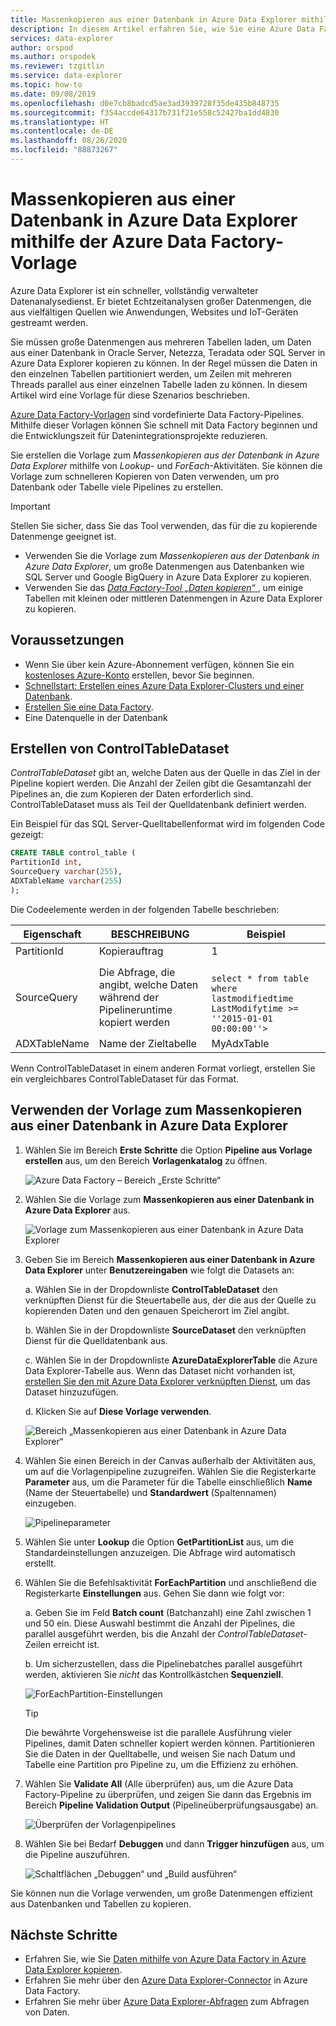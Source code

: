 ```yaml
---
title: Massenkopieren aus einer Datenbank in Azure Data Explorer mithilfe der Azure Data Factory-Vorlage
description: In diesem Artikel erfahren Sie, wie Sie eine Azure Data Factory-Vorlage zum Massenkopieren aus einer Datenbank in Azure Data Explorer verwenden.
services: data-explorer
author: orspod
ms.author: orspodek
ms.reviewer: tzgitlin
ms.service: data-explorer
ms.topic: how-to
ms.date: 09/08/2019
ms.openlocfilehash: d0e7cb8badcd5ae3ad3939728f35de435b848735
ms.sourcegitcommit: f354accde64317b731f21e558c52427ba1dd4830
ms.translationtype: HT
ms.contentlocale: de-DE
ms.lasthandoff: 08/26/2020
ms.locfileid: "88873267"
---
```

# <a name="copy-in-bulk-from-a-database-to-azure-data-explorer-by-using-the-azure-data-factory-template"></a>Massenkopieren aus einer Datenbank in Azure Data Explorer mithilfe der Azure Data Factory-Vorlage 

Azure Data Explorer ist ein schneller, vollständig verwalteter Datenanalysedienst. Er bietet Echtzeitanalysen großer Datenmengen, die aus vielfältigen Quellen wie Anwendungen, Websites und IoT-Geräten gestreamt werden. 

Sie müssen große Datenmengen aus mehreren Tabellen laden, um Daten aus einer Datenbank in Oracle Server, Netezza, Teradata oder SQL Server in Azure Data Explorer kopieren zu können. In der Regel müssen die Daten in den einzelnen Tabellen partitioniert werden, um Zeilen mit mehreren Threads parallel aus einer einzelnen Tabelle laden zu können. In diesem Artikel wird eine Vorlage für diese Szenarios beschrieben.

[Azure Data Factory-Vorlagen](/azure/data-factory/solution-templates-introduction) sind vordefinierte Data Factory-Pipelines. Mithilfe dieser Vorlagen können Sie schnell mit Data Factory beginnen und die Entwicklungszeit für Datenintegrationsprojekte reduzieren. 

Sie erstellen die Vorlage zum *Massenkopieren aus der Datenbank in Azure Data Explorer* mithilfe von *Lookup*- und *ForEach*-Aktivitäten. Sie können die Vorlage zum schnelleren Kopieren von Daten verwenden, um pro Datenbank oder Tabelle viele Pipelines zu erstellen. 

> [!IMPORTANT]
> Stellen Sie sicher, dass Sie das Tool verwenden, das für die zu kopierende Datenmenge geeignet ist.
> * Verwenden Sie die Vorlage zum *Massenkopieren aus der Datenbank in Azure Data Explorer*, um große Datenmengen aus Datenbanken wie SQL Server und Google BigQuery in Azure Data Explorer zu kopieren. 
> * Verwenden Sie das [*Data Factory-Tool „Daten kopieren“* ](data-factory-load-data.md), um einige Tabellen mit kleinen oder mittleren Datenmengen in Azure Data Explorer zu kopieren. 

## <a name="prerequisites"></a>Voraussetzungen

* Wenn Sie über kein Azure-Abonnement verfügen, können Sie ein [kostenloses Azure-Konto](https://azure.microsoft.com/free/) erstellen, bevor Sie beginnen.
* [Schnellstart: Erstellen eines Azure Data Explorer-Clusters und einer Datenbank](create-cluster-database-portal.md).
* [Erstellen Sie eine Data Factory](data-factory-load-data.md#create-a-data-factory).
* Eine Datenquelle in der Datenbank

## <a name="create-controltabledataset"></a>Erstellen von ControlTableDataset

*ControlTableDataset* gibt an, welche Daten aus der Quelle in das Ziel in der Pipeline kopiert werden. Die Anzahl der Zeilen gibt die Gesamtanzahl der Pipelines an, die zum Kopieren der Daten erforderlich sind. ControlTableDataset muss als Teil der Quelldatenbank definiert werden.

Ein Beispiel für das SQL Server-Quelltabellenformat wird im folgenden Code gezeigt:
    
```sql   
CREATE TABLE control_table (
PartitionId int,
SourceQuery varchar(255),
ADXTableName varchar(255)
);
```

Die Codeelemente werden in der folgenden Tabelle beschrieben:

|Eigenschaft  |BESCHREIBUNG  | Beispiel
|---------|---------| ---------|
|PartitionId   |  Kopierauftrag | 1  |  
|SourceQuery   |  Die Abfrage, die angibt, welche Daten während der Pipelineruntime kopiert werden | <br>`select * from table where lastmodifiedtime  LastModifytime >= ''2015-01-01 00:00:00''>` </br>    
|ADXTableName  |  Name der Zieltabelle | MyAdxTable       |  

Wenn ControlTableDataset in einem anderen Format vorliegt, erstellen Sie ein vergleichbares ControlTableDataset für das Format.

## <a name="use-the-bulk-copy-from-database-to-azure-data-explorer-template"></a>Verwenden der Vorlage zum Massenkopieren aus einer Datenbank in Azure Data Explorer

1. Wählen Sie im Bereich **Erste Schritte** die Option **Pipeline aus Vorlage erstellen** aus, um den Bereich **Vorlagenkatalog** zu öffnen.

    ![Azure Data Factory – Bereich „Erste Schritte“](media/data-factory-template/adf-get-started.png)

1. Wählen Sie die Vorlage zum **Massenkopieren aus einer Datenbank in Azure Data Explorer** aus.
 
    ![Vorlage zum Massenkopieren aus einer Datenbank in Azure Data Explorer](media/data-factory-template/pipeline-from-template.png)

1.  Geben Sie im Bereich **Massenkopieren aus einer Datenbank in Azure Data Explorer** unter **Benutzereingaben** wie folgt die Datasets an: 

    a. Wählen Sie in der Dropdownliste **ControlTableDataset** den verknüpften Dienst für die Steuertabelle aus, der die aus der Quelle zu kopierenden Daten und den genauen Speicherort im Ziel angibt. 

    b. Wählen Sie in der Dropdownliste **SourceDataset** den verknüpften Dienst für die Quelldatenbank aus. 

    c. Wählen Sie in der Dropdownliste **AzureDataExplorerTable** die Azure Data Explorer-Tabelle aus. Wenn das Dataset nicht vorhanden ist, [erstellen Sie den mit Azure Data Explorer verknüpften Dienst](data-factory-load-data.md#create-the-azure-data-explorer-linked-service), um das Dataset hinzuzufügen.

    d. Klicken Sie auf **Diese Vorlage verwenden**.

    ![Bereich „Massenkopieren aus einer Datenbank in Azure Data Explorer“](media/data-factory-template/configure-bulk-copy-adx-template.png)

1. Wählen Sie einen Bereich in der Canvas außerhalb der Aktivitäten aus, um auf die Vorlagenpipeline zuzugreifen. Wählen Sie die Registerkarte **Parameter** aus, um die Parameter für die Tabelle einschließlich **Name** (Name der Steuertabelle) und **Standardwert** (Spaltennamen) einzugeben.

    ![Pipelineparameter](media/data-factory-template/pipeline-parameters.png)

1.  Wählen Sie unter **Lookup** die Option **GetPartitionList** aus, um die Standardeinstellungen anzuzeigen. Die Abfrage wird automatisch erstellt.
1.  Wählen Sie die Befehlsaktivität **ForEachPartition** und anschließend die Registerkarte **Einstellungen** aus. Gehen Sie dann wie folgt vor:

    a. Geben Sie im Feld **Batch count** (Batchanzahl) eine Zahl zwischen 1 und 50 ein. Diese Auswahl bestimmt die Anzahl der Pipelines, die parallel ausgeführt werden, bis die Anzahl der *ControlTableDataset*-Zeilen erreicht ist. 

    b. Um sicherzustellen, dass die Pipelinebatches parallel ausgeführt werden, aktivieren Sie *nicht* das Kontrollkästchen **Sequenziell**.

    ![ForEachPartition-Einstellungen](media/data-factory-template/foreach-partition-settings.png)

    > [!TIP]
    > Die bewährte Vorgehensweise ist die parallele Ausführung vieler Pipelines, damit Daten schneller kopiert werden können. Partitionieren Sie die Daten in der Quelltabelle, und weisen Sie nach Datum und Tabelle eine Partition pro Pipeline zu, um die Effizienz zu erhöhen.

1. Wählen Sie **Validate All** (Alle überprüfen) aus, um die Azure Data Factory-Pipeline zu überprüfen, und zeigen Sie dann das Ergebnis im Bereich **Pipeline Validation Output** (Pipelineüberprüfungsausgabe) an.

    ![Überprüfen der Vorlagenpipelines](media/data-factory-template/validate-template-pipelines.png)

1. Wählen Sie bei Bedarf **Debuggen** und dann **Trigger hinzufügen** aus, um die Pipeline auszuführen.

    ![Schaltflächen „Debuggen“ und „Build ausführen“](media/data-factory-template/trigger-run-of-pipeline.png)    

Sie können nun die Vorlage verwenden, um große Datenmengen effizient aus Datenbanken und Tabellen zu kopieren.

## <a name="next-steps"></a>Nächste Schritte

* Erfahren Sie, wie Sie [Daten mithilfe von Azure Data Factory in Azure Data Explorer kopieren](data-factory-load-data.md).
* Erfahren Sie mehr über den [Azure Data Explorer-Connector](/azure/data-factory/connector-azure-data-explorer) in Azure Data Factory.
* Erfahren Sie mehr über [Azure Data Explorer-Abfragen](web-query-data.md) zum Abfragen von Daten.






